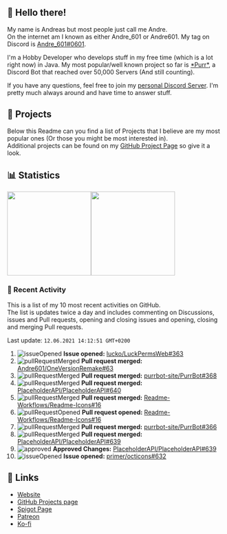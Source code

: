 <!-- Links -->
[andre]: https://discord.bio/p/andre601
[purr]: https://purrbot.site
[discord]: https://discord.gg/6dazXp6
[website]: https://andre601.ch
[github]: https://andre601.ch/projects
[spigot]: https://www.spigotmc.org/resources/authors/56829/
[patreon]: https://patreon.com/andre_601
[ko-fi]: https://ko-fi.com/andre_601

## 👋 Hello there!
My name is Andreas but most people just call me Andre.  
On the internet am I known as either Andre_601 or Andre601. My tag on Discord is [Andre_601#0601][andre].

I'm a Hobby Developer who develops stuff in my free time (which is a lot right now) in Java. My most popular/well known project so far is [\*Purr\*][purr], a Discord Bot that reached over 50,000 Servers (And still counting).

If you have any questions, feel free to join my [personal Discord Server][discord]. I'm pretty much always around and have time to answer stuff.

## 📁 Projects
Below this Readme can you find a list of Projects that I believe are my most popular ones (Or those you might be most interested in).  
Additional projects can be found on my [GitHub Project Page][github] so give it a look.

## 📊 Statistics
<img height="195px" src="https://github-readme-stats.vercel.app/api?username=Andre601&show_icons=true&hide_rank=true&title_color=3498db&bg_color=ffffff00&text_color=718096&disable_animations=true"><img height="195px" src="https://github-readme-stats.vercel.app/api/top-langs?username=Andre601&layout=compact&title_color=3498db&bg_color=ffffff00&text_color=718096">

### 📜 Recent Activity
This is a list of my 10 most recent activities on GitHub.  
The list is updates twice a day and includes commenting on Discussions, issues and Pull requests, opening and closing issues and opening, closing and merging Pull requests.

<!--RECENT_ACTIVITY:last_update-->
Last update: `12.06.2021 14:12:51 GMT+0200`
<!--RECENT_ACTIVITY:last_update_end-->
<!--RECENT_ACTIVITY:start-->
1. ![issueOpened] **Issue opened:** [lucko/LuckPermsWeb#363](https://github.com/lucko/LuckPermsWeb/issues/363)
2. ![pullRequestMerged] **Pull request merged:** [Andre601/OneVersionRemake#63](https://github.com/Andre601/OneVersionRemake/pull/63)
3. ![pullRequestMerged] **Pull request merged:** [purrbot-site/PurrBot#368](https://github.com/purrbot-site/PurrBot/pull/368)
4. ![pullRequestMerged] **Pull request merged:** [PlaceholderAPI/PlaceholderAPI#640](https://github.com/PlaceholderAPI/PlaceholderAPI/pull/640)
5. ![pullRequestMerged] **Pull request merged:** [Readme-Workflows/Readme-Icons#16](https://github.com/Readme-Workflows/Readme-Icons/pull/16)
6. ![pullRequestOpened] **Pull request opened:** [Readme-Workflows/Readme-Icons#16](https://github.com/Readme-Workflows/Readme-Icons/pull/16)
7. ![pullRequestMerged] **Pull request merged:** [purrbot-site/PurrBot#366](https://github.com/purrbot-site/PurrBot/pull/366)
8. ![pullRequestMerged] **Pull request merged:** [PlaceholderAPI/PlaceholderAPI#639](https://github.com/PlaceholderAPI/PlaceholderAPI/pull/639)
9. ![approved] **Approved Changes:** [PlaceholderAPI/PlaceholderAPI#639](https://github.com/PlaceholderAPI/PlaceholderAPI/pull/639#pullrequestreview-679697975)
10. ![issueOpened] **Issue opened:** [primer/octicons#632](https://github.com/primer/octicons/issues/632)
<!--RECENT_ACTIVITY:end-->

## 🔗 Links
- [Website]
- [GitHub Projects page][github]
- [Spigot Page][spigot]
- [Patreon]
- [Ko-fi]

<!-- Badges -->
[issueOpened]: https://cdn.jsdelivr.net/gh/Readme-Workflows/Readme-Icons@main/icons/octicons/IssueOpenedOld.svg
[issueClosed]: https://cdn.jsdelivr.net/gh/Readme-Workflows/Readme-Icons@main/icons/octicons/IssueClosedOld.svg

[pullRequestOpened]: https://cdn.jsdelivr.net/gh/Readme-Workflows/Readme-Icons@main/icons/octicons/PullRequestOpened.svg
[pullRequestClosed]: https://cdn.jsdelivr.net/gh/Readme-Workflows/Readme-Icons@main/icons/octicons/PullRequestClosed.svg
[pullRequestMerged]: https://cdn.jsdelivr.net/gh/Readme-Workflows/Readme-Icons@main/icons/octicons/PullRequestMerged.svg

[comment]: https://cdn.jsdelivr.net/gh/Readme-Workflows/Readme-Icons@main/icons/octicons/Comment.svg

[changesRequested]: https://cdn.jsdelivr.net/gh/Readme-Workflows/Readme-Icons@main/icons/octicons/RequestedChanges.svg
[approved]: https://cdn.jsdelivr.net/gh/Readme-Workflows/Readme-Icons@main/icons/octicons/ApprovedChanges.svg
[repoCreated]: https://cdn.jsdelivr.net/gh/Readme-Workflows/Readme-Icons@main/icons/octicons/Repository.svg

[release]: https://cdn.jsdelivr.net/gh/Readme-Workflows/Readme-Icons@main/icons/octicons/Release.svg
[star]: https://cdn.jsdelivr.net/gh/Readme-Workflows/Readme-Icons@main/icons/octicons/StarredRepository.svg
[wiki]: https://cdn.jsdelivr.net/gh/Readme-Workflows/Readme-Icons@main/icons/octicons/Wiki.svg
